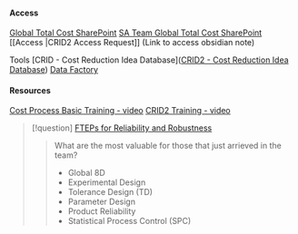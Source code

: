 
#### Access

[Global Total Cost SharePoint](https://azureford.sharepoint.com/sites/GMC/SitePages/Home.aspx)
[SA Team Global Total Cost SharePoint](https://azureford.sharepoint.com/sites/nachallenge/SitePages/CollabHome.aspx)
[[Access |CRID2 Access Request]] (Link to access obsidian note)


Tools
[CRID - Cost Reduction Idea Database]([CRID2 - Cost Reduction Idea Database](https://www.ccaf.ford.com/Crid2Web/crid2HomePre.do))
[Data Factory](https://azureford.sharepoint.com/sites/DataFactory)


#### Resources

[Cost Process Basic Training - video](https://videosat.ford.com/#/videos/0e3b5adb-f96b-451d-8ded-9a420ca6865b)
[CRID2 Training - video](https://videosat.ford.com/#/videos/cb7e3066-cc3a-4d2a-898f-5904fd02f84d)

>[!question]
>[FTEPs for Reliability and Robustness](https://degreed.com/pathway/m90d2wmg86/pathway)
>>What are the most valuable for those that just arrieved in the team?
>> - Global 8D
>> - Experimental Design
>> - Tolerance Design (TD)
>> - Parameter Design
>> - Product Reliability
>> - Statistical Process Control (SPC)





